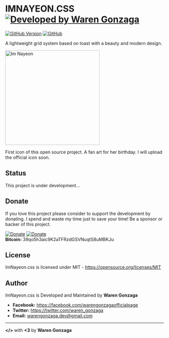 # IMNAYEON.CSS [![Developed by Waren Gonzaga](https://img.shields.io/badge/Developed%20by-Waren%20Gonzaga-blue.svg?longCache=true&style=for-the-badge)](https://facebook.com/warengonzagaofficialpage)

[![GitHub Version](https://img.shields.io/github/release/WarenGonzaga/imnayeon.css.svg?style=for-the-badge)](https://github.com/WarenGonzaga/imnayeon.css/)
[![GitHub](https://img.shields.io/github/license/WarenGonzaga/imnayeon.css.svg?style=for-the-badge)](https://github.com/WarenGonzaga/imnayeon.css)

A lightweight grid system based on toast with a beauty and modern design.

<img src="https://raw.githubusercontent.com/WarenGonzaga/imnayeon.css/master/img/imnayeon-icon-with-sign.jpg" alt="Im Nayeon" width="300px" height="auto"/>

First icon of this open source project. A fan art for her birthday. I will upload the official icon soon.

## Status

This project is under development...

## Donate

If you love this project please consider to support the development by donating. I spend and waste my time just to save your time! Be a sponsor or backer of this project.<br>

[![Donate](https://img.shields.io/badge/Donate-PayPal-blue.svg)](https://paypal.me/warengonzagaofficial)
[![Donate](https://img.shields.io/badge/Donate-Buy%20Me%20A%20Coffee-orange.svg)](https://www.buymeacoffee.com/warengonzagadev)<br>
**Bitcoin:** 39qo5h3aic9K2aTFRzdGSVNuqtS8uMBKJu

## License

ImNayeon.css is licensed under MIT - https://opensource.org/licenses/MIT

## Author

ImNayeon.css is Developed and Maintained by **Waren Gonzaga**

- **Facebook:** https://facebook.com/warengonzagaofficialpage
- **Twitter:** https://twitter.com/waren_gonzaga
- **Email:** warengonzaga.dev@gmail.com

---

**</>** with **<3** by **Waren Gonzaga**
